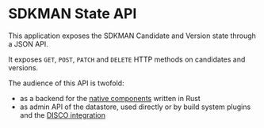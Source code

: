 # SDKMAN State API

This application exposes the SDKMAN Candidate and Version state through a JSON API.

It exposes `GET`, `POST`, `PATCH` and `DELETE` HTTP methods on candidates and versions.

The audience of this API is twofold:

* as a backend for the [native components](https://github.com/sdkman/sdkman-cli-native) written in Rust
* as admin API of the datastore, used directly or by build system plugins and
  the [DISCO integration](https://github.com/sdkman/sdkman-disco-integration)